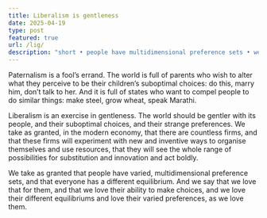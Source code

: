 ```yaml
---
title: Liberalism is gentleness
date: 2025-04-19
type: post
featured: true
url: /lig/
description: "short • people have multidimensional preference sets • we love the ability to make choices"
---
```

Paternalism is a fool’s errand. The world is full of parents who wish to alter what they perceive to be their children’s suboptimal choices: do this, marry him, don’t talk to her. And it is full of states who want to compel people to do similar things: make steel, grow wheat, speak Marathi. 

Liberalism is an exercise in gentleness. The world should be gentler with its people, and their suboptimal choices, and their strange preferences. We take as granted, in the modern economy, that there are countless firms, and that these firms will experiment with new and inventive ways to organise themselves and use resources, that they will see the whole range of possibilities for substitution and innovation and act boldly. 

We take as granted that people have varied, multidimensional preference sets, and that everyone has a different equilibrium. And we say that we love that for them, and that we love their ability to make choices, and we love their different equilibriums and love their varied preferences, as we love them. 